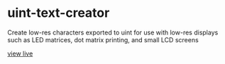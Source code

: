 # uint-text-creator
Create low-res characters exported to uint for use with low-res displays such as LED matrices, dot matrix printing, and small LCD screens

[view live](https://htmlpreview.github.io/?https://github.com/prismspecs/uint-text-creator/blob/master/16_t.html)
